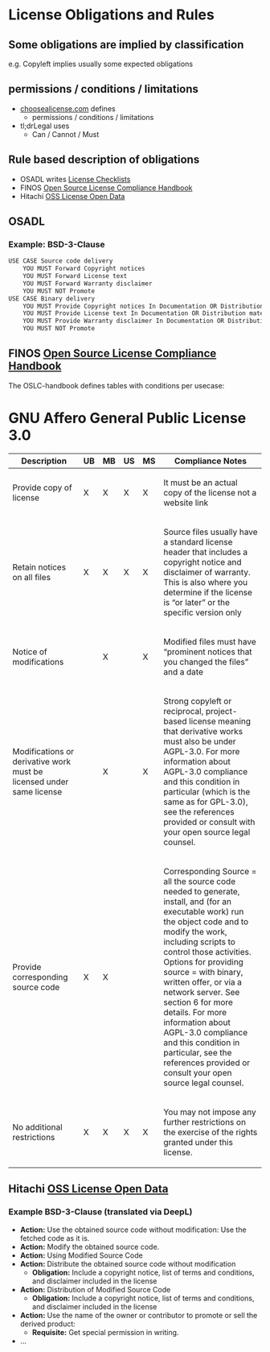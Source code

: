 # License Obligations and Rules


## Some obligations are implied by classification
e.g. Copyleft implies usually some expected obligations


## permissions / conditions / limitations
* [choosealicense.com](https://choosealicense.com/) defines
  * permissions / conditions / limitations
* tl;drLegal uses
  * Can / Cannot / Must


<!-- .slide: data-background-iframe="https://choosealicense.com/licenses/mit/" data-background-interactive="true" data-preload="false" -->


<!-- .slide: data-background-iframe="https://www.tldrlegal.com/license/mit-license" data-background-interactive="true" data-preload="false" -->


## Rule based description of obligations
* OSADL writes [License Checklists](https://www.osadl.org/OSADL-Open-Source-License-Checklists.oss-compliance-lists.0.html)
* FINOS [Open Source License Compliance Handbook](https://github.com/finos/OSLC-handbook)
* Hitachi [OSS License Open Data](https://github.com/Hitachi/open-license)


## OSADL
### Example: BSD-3-Clause
```txt
USE CASE Source code delivery
	YOU MUST Forward Copyright notices
	YOU MUST Forward License text
	YOU MUST Forward Warranty disclaimer
	YOU MUST NOT Promote
USE CASE Binary delivery
	YOU MUST Provide Copyright notices In Documentation OR Distribution material
	YOU MUST Provide License text In Documentation OR Distribution material
	YOU MUST Provide Warranty disclaimer In Documentation OR Distribution material
	YOU MUST NOT Promote
```


## FINOS [Open Source License Compliance Handbook](https://github.com/finos/OSLC-handbook)
The OSLC-handbook defines tables with conditions per usecase:
# GNU Affero General Public License 3.0
<table>
<colgroup>
<col style="width: 30%" />
<col style="width: 4%" />
<col style="width: 4%" />
<col style="width: 4%" />
<col style="width: 4%" />
<col style="width: 50%" />
</colgroup>
<thead>
<tr class="header">
<th>Description</th>
<th>UB</th>
<th>MB</th>
<th>US</th>
<th>MS</th>
<th>Compliance Notes</th>
</tr>
</thead>
<tbody>
<tr class="odd">
<td><p>Provide copy of license</p></td>
<td><p>X</p></td>
<td><p>X</p></td>
<td><p>X</p></td>
<td><p>X</p></td>
<td><p>It must be an actual copy of the license not a website link</p></td>
</tr>
<tr class="even">
<td><p>Retain notices on all files</p></td>
<td><p>X</p></td>
<td><p>X</p></td>
<td><p>X</p></td>
<td><p>X</p></td>
<td><p>Source files usually have a standard license header that includes a copyright notice and disclaimer of warranty. This is also where you determine if the license is “or later” or the specific version only</p></td>
</tr>
<tr class="odd">
<td><p>Notice of modifications</p></td>
<td></td>
<td><p>X</p></td>
<td></td>
<td><p>X</p></td>
<td><p>Modified files must have “prominent notices that you changed the files” and a date</p></td>
</tr>
<tr class="even">
<td><p>Modifications or derivative work must be licensed under same license</p></td>
<td></td>
<td><p>X</p></td>
<td></td>
<td><p>X</p></td>
<td><p>Strong copyleft or reciprocal, project-based license meaning that derivative works must also be under AGPL-3.0. For more information about AGPL-3.0 compliance and this condition in particular (which is the same as for GPL-3.0), see the references provided or consult with your open source legal counsel.</p></td>
</tr>
<tr class="odd">
<td><p>Provide corresponding source code</p></td>
<td><p>X</p></td>
<td><p>X</p></td>
<td></td>
<td></td>
<td><p>Corresponding Source = all the source code needed to generate, install, and (for an executable work) run the object code and to modify the work, including scripts to control those activities. Options for providing source = with binary, written offer, or via a network server. See section 6 for more details. For more information about AGPL-3.0 compliance and this condition in particular, see the references provided or consult your open source legal counsel.</p></td>
</tr>
<tr class="even">
<td><p>No additional restrictions</p></td>
<td><p>X</p></td>
<td><p>X</p></td>
<td><p>X</p></td>
<td><p>X</p></td>
<td><p>You may not impose any further restrictions on the exercise of the rights granted under this license.</p></td>
</tr>
</tbody>
</table>


## Hitachi [OSS License Open Data](https://github.com/Hitachi/open-license)
### Example BSD-3-Clause (translated via DeepL)
* **Action:** Use the obtained source code without modification:
  Use the fetched code as it is.
* **Action:** Modify the obtained source code.
* **Action:** Using Modified Source Code
* **Action:** Distribute the obtained source code without modification
  * **Obligation:** Include a copyright notice, list of terms and conditions, and disclaimer included in the license
* **Action:** Distribution of Modified Source Code
  * **Obligation:** Include a copyright notice, list of terms and conditions, and disclaimer included in the license
* **Action:** Use the name of the owner or contributor to promote or sell the derived product:
  * **Requisite:** Get special permission in writing.
* ...